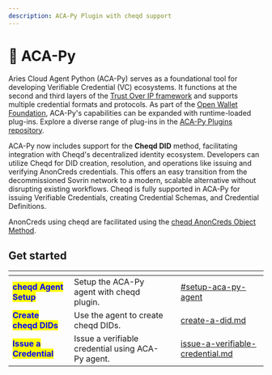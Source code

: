 ```yaml
---
description: ACA-Py Plugin with cheqd support
---
```


# 🍊 ACA-Py

Aries Cloud Agent Python (ACA-Py) serves as a foundational tool for developing Verifiable Credential (VC) ecosystems. It functions at the second and third layers of the [Trust Over IP framework](https://trustoverip.org/wp-content/uploads/2020/05/toip_050520_primer.pdf) and supports multiple credential formats and protocols. As part of the [Open Wallet Foundation](https://openwallet.foundation/), ACA-Py's capabilities can be expanded with runtime-loaded plug-ins. Explore a diverse range of plug-ins in the [ACA-Py Plugins repository](https://plugins.aca-py.org/latest/).

ACA-Py now includes support for the **Cheqd DID** method, facilitating integration with Cheqd's decentralized identity ecosystem. Developers can utilize Cheqd for DID creation, resolution, and operations like issuing and verifying AnonCreds credentials. This offers an easy transition from the decommissioned Sovrin network to a modern, scalable alternative without disrupting existing workflows. Cheqd is fully supported in ACA-Py for issuing Verifiable Credentials, creating Credential Schemas, and Credential Definitions.

AnonCreds using cheqd are facilitated using the [cheqd AnonCreds Object Method](https://docs.cheqd.io/product/advanced/anoncreds).

## Get started <a href="#get-started" id="get-started"></a>

<table data-view="cards"><thead><tr><th></th><th></th><th></th><th data-hidden data-card-target data-type="content-ref"></th></tr></thead><tbody><tr><td><mark style="color:blue;"><strong>cheqd Agent Setup</strong></mark></td><td>Setup the ACA-Py agent with cheqd plugin.</td><td></td><td><a href="./#setup-aca-py-agent">#setup-aca-py-agent</a></td></tr><tr><td><mark style="color:blue;"><strong>Create cheqd DIDs</strong></mark></td><td>Use the agent to create cheqd DIDs.</td><td></td><td><a href="decentralized-identifiers-dids/create-a-did.md">create-a-did.md</a></td></tr><tr><td><mark style="color:blue;"><strong>Issue a Credential</strong></mark></td><td>Issue a verifiable credential using ACA-Py agent.</td><td></td><td><a href="verifiable-credentials-and-presentations/issue-a-verifiable-credential.md">issue-a-verifiable-credential.md</a></td></tr></tbody></table>
